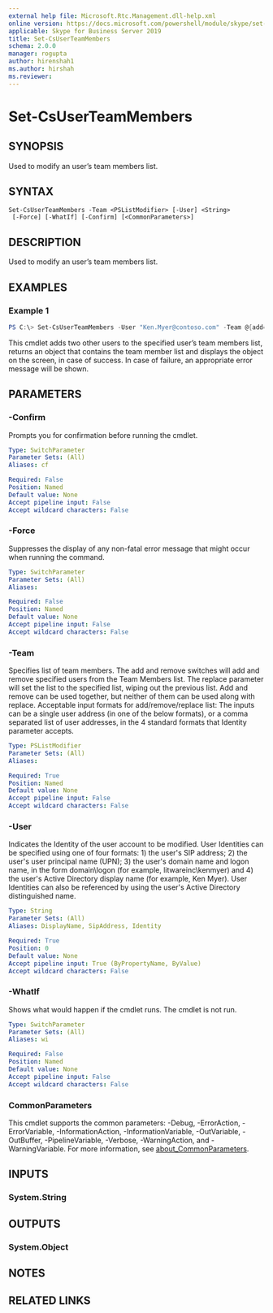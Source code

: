 ```yaml
---
external help file: Microsoft.Rtc.Management.dll-help.xml
online version: https://docs.microsoft.com/powershell/module/skype/set-csuserteammembers
applicable: Skype for Business Server 2019
title: Set-CsUserTeamMembers
schema: 2.0.0
manager: rogupta
author: hirenshah1
ms.author: hirshah
ms.reviewer:
---
```


# Set-CsUserTeamMembers

## SYNOPSIS
Used to modify an user’s team members list.

## SYNTAX

```
Set-CsUserTeamMembers -Team <PSListModifier> [-User] <String>
 [-Force] [-WhatIf] [-Confirm] [<CommonParameters>]
```

## DESCRIPTION
Used to modify an user’s team members list.

## EXAMPLES

### Example 1
```powershell
PS C:\> Set-CsUserTeamMembers -User "Ken.Myer@contoso.com" -Team @{add='ChewDavid@contoso.com','dmx@contoso.com'}
```

This cmdlet adds two other users to the specified user’s team members list, returns an object that contains the team member list and displays the object on the screen, in case of success. In case of failure, an appropriate error message will be shown.

## PARAMETERS

### -Confirm
Prompts you for confirmation before running the cmdlet.

```yaml
Type: SwitchParameter
Parameter Sets: (All)
Aliases: cf

Required: False
Position: Named
Default value: None
Accept pipeline input: False
Accept wildcard characters: False
```

### -Force
Suppresses the display of any non-fatal error message that might occur when running the command.

```yaml
Type: SwitchParameter
Parameter Sets: (All)
Aliases:

Required: False
Position: Named
Default value: None
Accept pipeline input: False
Accept wildcard characters: False
```

### -Team
Specifies list of team members. The add and remove switches will add and remove specified users from the Team Members list. The replace parameter will set the list to the specified list, wiping out the previous list. Add and remove can be used together, but neither of them can be used along with replace. Acceptable input formats for add/remove/replace list: The inputs can be a single user address (in one of the below formats), or a comma separated list of user addresses, in the 4 standard formats that Identity parameter accepts.

```yaml
Type: PSListModifier
Parameter Sets: (All)
Aliases:

Required: True
Position: Named
Default value: None
Accept pipeline input: False
Accept wildcard characters: False
```

### -User
Indicates the Identity of the user account to be modified. User Identities can be specified using one of four formats: 1) the user's SIP address; 2) the user's user principal name (UPN); 3) the user's domain name and logon name, in the form domain\logon (for example, litwareinc\kenmyer) and 4) the user's Active Directory display name (for example, Ken Myer). User Identities can also be referenced by using the user's Active Directory distinguished name.

```yaml
Type: String
Parameter Sets: (All)
Aliases: DisplayName, SipAddress, Identity

Required: True
Position: 0
Default value: None
Accept pipeline input: True (ByPropertyName, ByValue)
Accept wildcard characters: False
```

### -WhatIf
Shows what would happen if the cmdlet runs.
The cmdlet is not run.

```yaml
Type: SwitchParameter
Parameter Sets: (All)
Aliases: wi

Required: False
Position: Named
Default value: None
Accept pipeline input: False
Accept wildcard characters: False
```

### CommonParameters
This cmdlet supports the common parameters: -Debug, -ErrorAction, -ErrorVariable, -InformationAction, -InformationVariable, -OutVariable, -OutBuffer, -PipelineVariable, -Verbose, -WarningAction, and -WarningVariable. For more information, see [about_CommonParameters](https://go.microsoft.com/fwlink/?LinkID=113216).

## INPUTS

### System.String

## OUTPUTS

### System.Object
## NOTES

## RELATED LINKS
